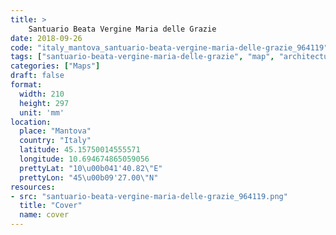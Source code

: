 ```yaml
---
title: > 
    Santuario Beata Vergine Maria delle Grazie
date: 2018-09-26
code: "italy_mantova_santuario-beata-vergine-maria-delle-grazie_964119"
tags: ["santuario-beata-vergine-maria-delle-grazie", "map", "architecture", "buildings", "Mantova", "Italy"]
categories: ["Maps"]
draft: false
format:
  width: 210
  height: 297
  unit: 'mm'
location:
  place: "Mantova"
  country: "Italy"
  latitude: 45.15750014555571
  longitude: 10.694674865059056
  prettyLat: "10\u00b041'40.82\"E"
  prettyLon: "45\u00b09'27.00\"N"
resources:
- src: "santuario-beata-vergine-maria-delle-grazie_964119.png"
  title: "Cover"
  name: cover
---
```

